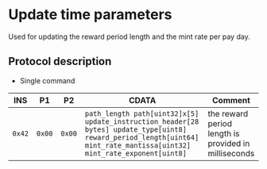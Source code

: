 # Update time parameters

Used for updating the reward period length and the mint rate per pay day.

## Protocol description

* Single command

INS | P1 | P2 | CDATA | Comment |
|----|--------|-----|-------------|----|
| `0x42` | `0x00` | `0x00` | `path_length path[uint32]x[5] update_instruction_header[28 bytes] update_type[uint8] reward_period_length[uint64] mint_rate_mantissa[uint32] mint_rate_exponent[uint8]` | the reward period length is provided in milliseconds |
